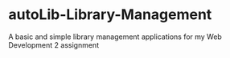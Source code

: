 # autoLib-Library-Management
A basic and simple library management applications for my Web Development 2 assignment
